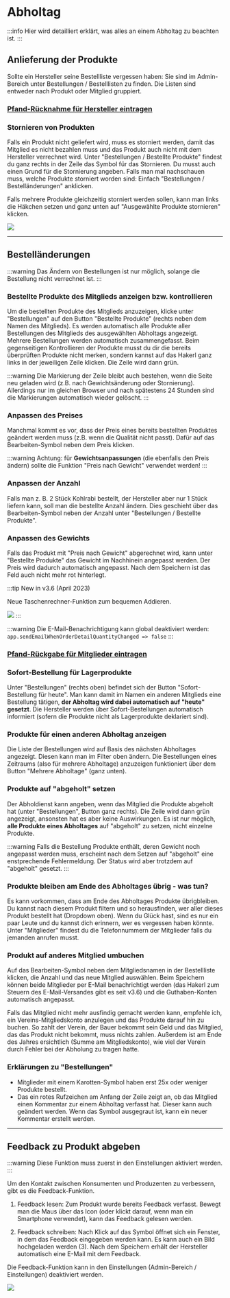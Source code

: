 # Abholtag

:::info
Hier wird detailliert erklärt, was alles an einem Abholtag zu beachten ist.
:::

## Anlieferung der Produkte
Sollte ein Hersteller seine Bestellliste vergessen haben: Sie sind im Admin-Bereich unter Bestellungen / Bestelllisten zu finden. Die Listen sind entweder nach Produkt oder Mitglied gruppiert.

### [Pfand-Rücknahme für Hersteller eintragen](/produkte/pfand#pfand-abwicklung-mit-hersteller)

### Stornieren von Produkten
Falls ein Produkt nicht geliefert wird, muss es storniert werden, damit das Mitglied es nicht bezahlen muss und das Produkt auch nicht mit dem Hersteller verrechnet wird. Unter "Bestellungen / Bestellte Produkte" findest du ganz rechts in der Zeile das Symbol für das Stornieren. Du musst auch einen Grund für die Stornierung angeben. Falls man mal nachschauen muss, welche Produkte storniert worden sind: Einfach "Bestellungen / Bestelländerungen" anklicken.

Falls mehrere Produkte gleichzeitig storniert werden sollen, kann man links die Häkchen setzen und ganz unten auf "Ausgewählte Produkte stornieren" klicken.

![](/assets/img/de/bestellungen/bestellung-stornieren.png)

* * *

## Bestelländerungen

:::warning
Das Ändern von Bestellungen ist nur möglich, solange die Bestellung nicht verrechnet ist.
:::

### Bestellte Produkte des Mitglieds anzeigen bzw. kontrollieren
Um die bestellten Produkte des Mitglieds anzuzeigen, klicke unter "Bestellungen" auf den Button "Bestellte Produkte" (rechts neben dem Namen des Mitglieds). Es werden automatisch alle Produkte aller Bestellungen des Mitglieds des ausgewählten Abholtags angezeigt. Mehrere Bestellungen werden automatisch zusammengefasst. Beim gegenseitigen Kontrollieren der Produkte musst du dir die bereits überprüften Produkte nicht merken, sondern kannst auf das Hakerl ganz links in der jeweiligen Zeile klicken. Die Zeile wird dann grün.

:::warning
Die Markierung der Zeile bleibt auch bestehen, wenn die Seite neu geladen wird (z.B. nach Gewichtsänderung oder Stornierung). Allerdings nur im gleichen Browser und nach spätestens 24 Stunden sind die Markierungen automatisch wieder gelöscht.
:::

### Anpassen des Preises
Manchmal kommt es vor, dass der Preis eines bereits bestellten Produktes geändert werden muss (z.B. wenn die Qualität nicht passt). Dafür auf das Bearbeiten-Symbol neben dem Preis klicken.

:::warning
Achtung: für **Gewichtsanpassungen** (die ebenfalls den Preis ändern) sollte die Funktion "Preis nach Gewicht" verwendet werden!
:::

### Anpassen der Anzahl
Falls man z. B. 2 Stück Kohlrabi bestellt, der Hersteller aber nur 1 Stück liefern kann, soll man die bestellte Anzahl ändern. Dies geschieht über das Bearbeiten-Symbol neben der Anzahl unter "Bestellungen / Bestellte Produkte".

### Anpassen des Gewichts
Falls das Produkt mit "Preis nach Gewicht" abgerechnet wird, kann unter "Bestellte Produkte" das Gewicht im Nachhinein angepasst werden. Der Preis wird dadurch automatisch angepasst. Nach dem Speichern ist das Feld auch nicht mehr rot hinterlegt.

:::tip
New in v3.6 (April 2023)

Neue Taschenrechner-Funktion zum bequemen Addieren.

![](/assets/img/de/bestellungen/gewicht-anpassen-mit-taschenrechner.png)
:::

:::warning
Die E-Mail-Benachrichtigung kann global deaktiviert werden: `app.sendEmailWhenOrderDetailQuantityChanged => false`
:::

### [Pfand-Rückgabe für Mitglieder eintragen](/produkte/pfand#pfand-abwicklung-mit-mitglied)

### Sofort-Bestellung für Lagerprodukte
Unter "Bestellungen" (rechts oben) befindet sich der Button "Sofort-Bestellung für heute". Man kann damit im Namen ein anderen Mitglieds eine Bestellung tätigen, **der Abholtag wird dabei automatisch auf "heute" gesetzt**. Die Hersteller werden über Sofort-Bestellungen automatisch informiert (sofern die Produkte nicht als Lagerprodukte deklariert sind).

### Produkte für einen anderen Abholtag anzeigen
Die Liste der Bestellungen wird auf Basis des nächsten Abholtages angezeigt. Diesen kann man im Filter oben ändern. Die Bestellungen eines Zeitraums (also für mehrere Abholtage) anzuzeigen funktioniert über dem Button "Mehrere Abholtage" (ganz unten).

### Produkte auf "abgeholt" setzen
Der Abholdienst kann angeben, wenn das Mitglied die Produkte abgeholt hat (unter "Bestellungen", Button ganz rechts). Die Zeile wird dann grün angezeigt, ansonsten hat es aber keine Auswirkungen. Es ist nur möglich, **alle Produkte eines Abholtages** auf "abgeholt" zu setzen, nicht einzelne Produkte.

:::warning
Falls die Bestellung Produkte enthält, deren Gewicht noch angepasst werden muss, erscheint nach dem Setzen auf "abgeholt" eine enstprechende Fehlermeldung. Der Status wird aber trotzdem auf "abgeholt" gesetzt.
:::

### Produkte bleiben am Ende des Abholtages übrig - was tun?
Es kann vorkommen, dass am Ende des Abholtages Produkte übrigbleiben. Du kannst nach diesem Produkt filtern und so herausfinden, wer aller dieses Produkt bestellt hat (Dropdown oben). Wenn du Glück hast, sind es nur ein paar Leute und du kannst dich erinnern, wer es vergessen haben könnte. Unter "Mitglieder" findest du die Telefonnummern der Mitglieder falls du jemanden anrufen musst.

### Produkt auf anderes Mitglied umbuchen
Auf das Bearbeiten-Symbol neben dem Mitgliedsnamen in der Bestellliste klicken, die Anzahl und das neue Mitglied auswählen. Beim Speichern können beide Mitglieder per E-Mail benachrichtigt werden (das Hakerl zum Steuern des E-Mail-Versandes gibt es seit v3.6) und die Guthaben-Konten automatisch angepasst.

Falls das Mitglied nicht mehr ausfindig gemacht werden kann, empfehle ich, ein Vereins-Mitgliedskonto anzulegen und das Produkte darauf hin zu buchen. So zahlt der Verein, der Bauer bekommt sein Geld und das Mitglied, das das Produkt nicht bekommt, muss nichts zahlen. Außerdem ist am Ende des Jahres ersichtlich (Summe am Mitgliedskonto), wie viel der Verein durch Fehler bei der Abholung zu tragen hatte.

### Erklärungen zu "Bestellungen"
* Mitglieder mit einem Karotten-Symbol haben erst 25x oder weniger Produkte bestellt.
* Das ein rotes Rufzeichen am Anfang der Zeile zeigt an, ob das Mitglied einen Kommentar zur einem Abholtag verfasst hat. Dieser kann auch geändert werden. Wenn das Symbol ausgegraut ist, kann ein neuer Kommentar erstellt werden.

* * *

## Feedback zu Produkt abgeben

:::warning
Diese Funktion muss zuerst in den Einstellungen aktiviert werden.
:::

Um den Kontakt zwischen Konsumenten und Produzenten zu verbessern, gibt es die Feedback-Funktion.

1. Feedback lesen: Zum Produkt wurde bereits Feedback verfasst. Bewegt man die Maus über das Icon (oder klickt darauf, wenn man ein Smartphone verwendet), kann das Feedback gelesen werden.

2. Feedback schreiben: Nach Klick auf das Symbol öffnet sich ein Fenster, in dem das Feedback eingegeben werden kann. Es kann auch ein Bild hochgeladen werden (3). Nach dem Speichern erhält der Hersteller automatisch eine E-Mail mit dem Feedback.

Die Feedback-Funktion kann in den Einstellungen (Admin-Bereich / Einstellungen) deaktiviert werden.

![](/assets/img/de/bestellungen/produkt-feedback.png)

